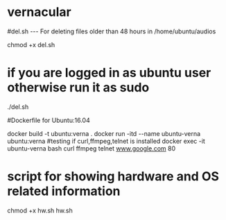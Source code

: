 # vernacular

#del.sh --- For deleting files older than 48 hours in /home/ubuntu/audios

chmod +x del.sh
# if you are logged in as ubuntu user otherwise run it as sudo
./del.sh

#Dockerfile for Ubuntu:16.04

docker build -t ubuntu:verna .
docker run  -itd --name ubuntu-verna ubuntu:verna
#testing if curl,ffmpeg,telnet is installed
docker exec -it ubuntu-verna bash
curl <URL>
ffmpeg
telnet www.google.com 80

# script for showing hardware and OS related information

chmod +x hw.sh
hw.sh
